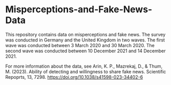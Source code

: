 # Misperceptions-and-Fake-News-Data

This repository contains data on misperceptions and fake news.
The survey was conducted in Germany and the United Kingdom in two waves.
The first wave was conducted between 3 March 2020 and 30 March 2020. 
The second wave was conducted between 10 December 2021 and 14 December 2021.

For more information about the data, see 
Arin, K. P., Mazrekaj, D., & Thum, M. (2023). Ability of detecting and willingness to share fake news. Scientific Repoprts, 13, 7298. 
https://doi.org/10.1038/s41598-023-34402-6
